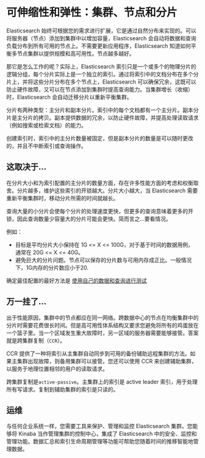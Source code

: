 # 可伸缩性和弹性：集群、节点和分片

Elasticsearch 始终可根据您的需求进行扩展，它是通过自然分布来实现的。可以将服务器（节点）添加到集群中以增加容量，Elasticsearch 会自动将数据和查询负载分布到所有可用的节点上。不需要更新应用程序，Elasticsearch 知道如何平衡多节点集群以提供规模和高可用性。节点越多越好。

那它是怎么工作的呢？实际上，Elasticsearch 索引只是一个或多个的物理分片的逻辑分组，每个分片实际上是一个独立的索引。通过将索引中的文档分布在多个分片上，并将这些分片分布在多个节点上，Elasticsearch 可以确保冗余，这既可以防止硬件故障，又可以在节点添加到集群时提高查询能力。当集群增长（收缩）时，Elasticsearch 会自动迁移分片以重新平衡集群。

分片有两种类型：主分片和副本分片。索引中的每个文档都有一个主分片。副本分片是主分片的拷贝。副本提供数据的冗余，以防止硬件故障，并提高处理读取请求（例如搜索或检索文档）的能力。

创建索引时，索引中的主分片数量被固定，但是副本分片的数量是可以随时更改的，并且不中断索引或查询操作。

## 这取决于...

在分片大小和为索引配置的主分片的数量方面，存在许多性能方面的考虑和权衡取舍。分片越多，维护这些索引的开锁越大。分片大小越大，当 Elasticsearch 需要重新平衡集群时，移动分片所需的时间就越长。

查询大量的小分片会使每个分片的处理速度更快，但更多的查询意味着更多的开锁，因此查询数量少容量大的分片可能会更快。简而言之...要看情况。

例如：
- 目标是平均分片大小保持在 1G <= X <= 100G，对于基于时间的数据用例，通常在 20G <= X <= 40G。
- 避免巨大的分片问题。节点可以保存的分片数与可用内存成正比。一般情况下，1G内存的分片数应小于20.

确定最佳配置的最好方法是 [使用自己的数据和查询进行测试](https://www.elastic.co/cn/elasticon/conf/2016/sf/quantitative-cluster-sizing)

## 万一挂了...

出于性能原因，集群中的节点都应在同一网络。跨数据中心的节点在均衡集群中的分片时需要花费很长时间。但是高可用性体系结构又要求您避免将所有的鸡蛋放在一个篮子里。当一个区域发生重大故障时，另一区域的服务器需要能够接管。答案就是跨集群复制（`CCR`）。

CCR 提供了一种将索引从主集群自动同步到可用的备份辅助远程集群的方法。如果主集群出现故障，则备用集群可以接管。您还可以使用 CCR 来创建辅助集群，以服务于地理位置相邻的用户的读取请求。

跨集群复制是`active-passive`。主集群上的索引是 active leader 索引，用于处理所有写请求。复制到辅助集群的索引是只读的。

## 运维

与任何企业系统一样，您需要工具来保护、管理和监控 Elasticsearch 集群。您能够将 Kinaba 当作管理集群的控制中心，集成了 Elasticsearch 中的安全、监控和管理功能。数据汇总和索引生命周期管理等功能可帮助您随着时间的推移智能地管理数据。